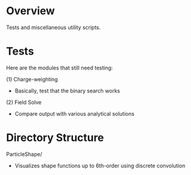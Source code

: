 # Overview
Tests and miscellaneous utility scripts.

# Tests
Here are the modules that still need testing:

(1) Charge-weighting 
- Basically, test that the binary search works

(2) Field Solve
- Compare output with various analytical solutions

# Directory Structure
ParticleShape/
- Visualizes shape functions up to 6th-order using discrete convolution